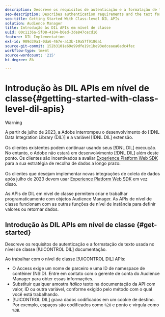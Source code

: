 ```yaml
---
description: Descreve os requisitos de autenticação e a formatação de texto usada na documentação do DIL de nível de classe.
seo-description: Describes authentication requirements and the text formatting used in the class-level DIL documentation.
seo-title: Getting Started With Class-level DIL APIs
solution: Audience Manager
title: Introdução às DIL APIs em nível de classe
uuid: 00c1136a-5f08-4104-b0ed-3de847cecd16
feature: DIL Implementation
exl-id: 909d39a1-0da6-467e-a13b-19a57f9186a1
source-git-commit: 152b3101e69e99dfe19c1be93edceaea6adc4fec
workflow-type: tm+mt
source-wordcount: '215'
ht-degree: 8%

---
```


# Introdução às DIL APIs em nível de classe{#getting-started-with-class-level-dil-apis}

>[!WARNING]
>
>A partir de julho de 2023, a Adobe interrompeu o desenvolvimento do [!DNL Data Integration Library (DIL)] e a variável [!DNL DIL] extensão.
><br><br>
>Os clientes existentes podem continuar usando seus [!DNL DIL] execução. No entanto, o Adobe não estará em desenvolvimento [!DNL DIL] além deste ponto. Os clientes são incentivados a avaliar [Experience Platform Web SDK](https://experienceleague.adobe.com/docs/experience-platform/edge/home.html?lang=en) para a sua estratégia de recolha de dados a longo prazo.
><br><br>
>Os clientes que desejam implementar novas integrações de coleta de dados após julho de 2023 devem usar [Experience Platform Web SDK](https://experienceleague.adobe.com/docs/experience-platform/edge/home.html?lang=en) em vez disso.

As APIs de DIL em nível de classe permitem criar e trabalhar programaticamente com objetos Audience Manager. As APIs de nível de classe funcionam com as outras funções de nível de instância para definir valores ou retornar dados.

## Introdução às DIL APIs em nível de classe {#get-started}

Descreve os requisitos de autenticação e a formatação de texto usada no nível de classe [!UICONTROL DIL] documentação.

<!-- 

c_class_start.xml

 -->

Ao trabalhar com o nível de classe [!UICONTROL DIL] APIs:

* O Access exige um nome de parceiro e uma ID de namespace de contêiner (NSID). Entre em contato com o gerente de conta do Audience Manager para obter essas informações.
* Substituir qualquer amostra *itálico* texto na documentação da API com valor, ID ou outra variável, conforme exigido pelo método com o qual você está trabalhando.
* [!UICONTROL DIL] grava dados codificados em um cookie de destino. Por exemplo, espaços são codificados como `%20` e ponto e vírgula como `%3B`.
